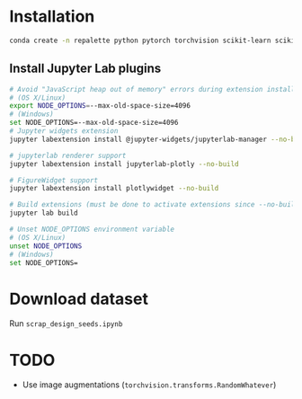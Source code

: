 # Installation
```bash
conda create -n repalette python pytorch torchvision scikit-learn scikit-image requests beautifulsoup4 jupyterlab ipywidgets opencv pandas tqdm nodejs -c conda-forge -c pytorch
```

## Install Jupyter Lab plugins

```bash
# Avoid "JavaScript heap out of memory" errors during extension installation
# (OS X/Linux)
export NODE_OPTIONS=--max-old-space-size=4096
# (Windows)
set NODE_OPTIONS=--max-old-space-size=4096
# Jupyter widgets extension
jupyter labextension install @jupyter-widgets/jupyterlab-manager --no-build

# jupyterlab renderer support
jupyter labextension install jupyterlab-plotly --no-build

# FigureWidget support
jupyter labextension install plotlywidget --no-build

# Build extensions (must be done to activate extensions since --no-build is used above)
jupyter lab build

# Unset NODE_OPTIONS environment variable
# (OS X/Linux)
unset NODE_OPTIONS
# (Windows)
set NODE_OPTIONS=
```



# Download dataset

Run `scrap_design_seeds.ipynb`

# TODO

* Use image augmentations (`torchvision.transforms.RandomWhatever`)
